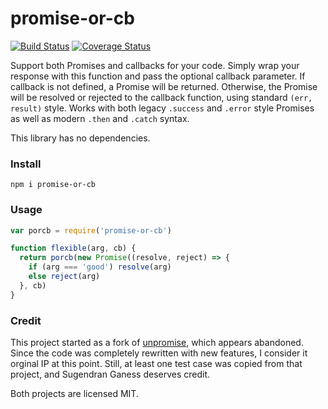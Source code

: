 # promise-or-cb

[![Build Status](https://travis-ci.org/isysd/promise-or-cb.svg?branch=master)](https://travis-ci.org/isysd/promise-or-cb) [![Coverage Status](https://coveralls.io/repos/github/isysd/promise-or-cb/badge.svg?branch=master)](https://coveralls.io/github/isysd/promise-or-cb?branch=master)

Support both Promises and callbacks for your code. Simply wrap your response with this function and pass the optional callback parameter. If callback is not defined, a Promise will be returned. Otherwise, the Promise will be resolved or rejected to the callback function, using standard `(err, result)` style. Works with both legacy `.success` and `.error` style Promises as well as modern `.then` and `.catch` syntax.

This library has no dependencies.

### Install

`npm i promise-or-cb`

### Usage

``` js
var porcb = require('promise-or-cb')

function flexible(arg, cb) {
  return porcb(new Promise((resolve, reject) => {
    if (arg === 'good') resolve(arg)
    else reject(arg)
  }, cb)
}
```

### Credit

This project started as a fork of [unpromise](https://github.com/sugendran/unpromise), which appears abandoned. Since the code was completely rewritten with new features, I consider it orginal IP at this point.  Still, at least one test case was copied from that project, and Sugendran Ganess deserves credit.

Both projects are licensed MIT.
